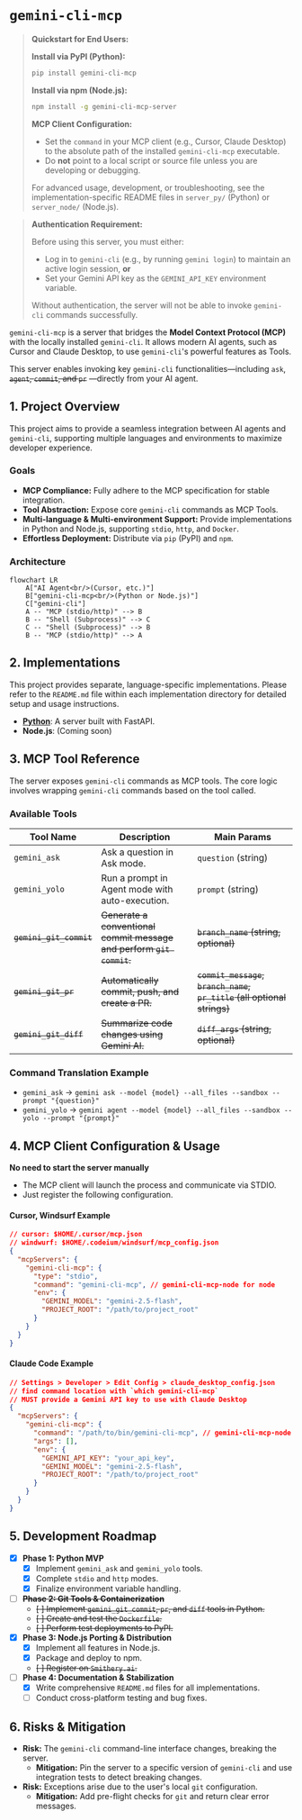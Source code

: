 # `gemini-cli-mcp`

> **Quickstart for End Users:**
>
> **Install via PyPI (Python):**
> ```sh
> pip install gemini-cli-mcp
> ```
> **Install via npm (Node.js):**
> ```sh
> npm install -g gemini-cli-mcp-server
> ```
>
> **MCP Client Configuration:**
> - Set the `command` in your MCP client (e.g., Cursor, Claude Desktop) to the absolute path of the installed `gemini-cli-mcp` executable.
> - Do **not** point to a local script or source file unless you are developing or debugging.
>
> For advanced usage, development, or troubleshooting, see the implementation-specific README files in `server_py/` (Python) or `server_node/` (Node.js).

> **Authentication Requirement:**
> 
> Before using this server, you must either:
> - Log in to `gemini-cli` (e.g., by running `gemini login`) to maintain an active login session, **or**
> - Set your Gemini API key as the `GEMINI_API_KEY` environment variable.
>
> Without authentication, the server will not be able to invoke `gemini-cli` commands successfully.

`gemini-cli-mcp` is a server that bridges the **Model Context Protocol (MCP)** with the locally installed `gemini-cli`. It allows modern AI agents, such as Cursor and Claude Desktop, to use `gemini-cli`'s powerful features as Tools.

This server enables invoking key `gemini-cli` functionalities—including `ask`, ~~`agent`, `commit`, and `pr`~~ —directly from your AI agent.

## 1. Project Overview

This project aims to provide a seamless integration between AI agents and `gemini-cli`, supporting multiple languages and environments to maximize developer experience.

### Goals

*   **MCP Compliance:** Fully adhere to the MCP specification for stable integration.
*   **Tool Abstraction:** Expose core `gemini-cli` commands as MCP Tools.
*   **Multi-language & Multi-environment Support:** Provide implementations in Python and Node.js, supporting `stdio`, `http`, and `Docker`.
*   **Effortless Deployment:** Distribute via `pip` (PyPI) and `npm`.

### Architecture

```mermaid
flowchart LR
    A["AI Agent<br/>(Cursor, etc.)"]
    B["gemini-cli-mcp<br/>(Python or Node.js)"]
    C["gemini-cli"]
    A -- "MCP (stdio/http)" --> B
    B -- "Shell (Subprocess)" --> C
    C -- "Shell (Subprocess)" --> B
    B -- "MCP (stdio/http)" --> A
```

## 2. Implementations

This project provides separate, language-specific implementations. Please refer to the `README.md` file within each implementation directory for detailed setup and usage instructions.

*   **[Python](./server_py/README.md)**: A server built with FastAPI.
*   **Node.js**: (Coming soon)

## 3. MCP Tool Reference

The server exposes `gemini-cli` commands as MCP tools. The core logic involves wrapping `gemini-cli` commands based on the tool called.

### Available Tools

| Tool Name           | Description                                                              | Main Params                                                  |
| ------------------- | ------------------------------------------------------------------------ | ------------------------------------------------------------ |
| `gemini_ask`        | Ask a question in Ask mode.                                              | `question` (string)                                          |
| `gemini_yolo`       | Run a prompt in Agent mode with auto-execution.                          | `prompt` (string)                                            |
| ~~`gemini_git_commit`~~ | ~~Generate a conventional commit message and perform `git commit`.~~        | ~~`branch_name` (string, optional)~~                             |
| ~~`gemini_git_pr`~~     | ~~Automatically commit, push, and create a PR.~~                             | ~~`commit_message`, `branch_name`, `pr_title` (all optional strings)~~ |
| ~~`gemini_git_diff`~~   | ~~Summarize code changes using Gemini AI.~~                                  | ~~`diff_args` (string, optional)~~                               |

### Command Translation Example

*   `gemini_ask` → `gemini ask --model {model} --all_files --sandbox --prompt "{question}"`
*   `gemini_yolo` → `gemini agent --model {model} --all_files --sandbox --yolo --prompt "{prompt}"`

## 4. MCP Client Configuration & Usage

**No need to start the server manually**
- The MCP client will launch the process and communicate via STDIO.
- Just register the following configuration.

#### Cursor, Windsurf Example
```json
// cursor: $HOME/.cursor/mcp.json
// windwurf: $HOME/.codeium/windsurf/mcp_config.json
{
  "mcpServers": {
    "gemini-cli-mcp": {
      "type": "stdio",
      "command": "gemini-cli-mcp", // gemini-cli-mcp-node for node
      "env": {
        "GEMINI_MODEL": "gemini-2.5-flash",
        "PROJECT_ROOT": "/path/to/project_root"
      }
    }
  }
}
```

#### Claude Code Example
```json
// Settings > Developer > Edit Config > claude_desktop_config.json
// find command location with `which gemini-cli-mcp`
// MUST provide a Gemini API key to use with Claude Desktop
{
  "mcpServers": {
    "gemini-cli-mcp": {
      "command": "/path/to/bin/gemini-cli-mcp", // gemini-cli-mcp-node for node
      "args": [],
      "env": {
        "GEMINI_API_KEY": "your_api_key",
        "GEMINI_MODEL": "gemini-2.5-flash",
        "PROJECT_ROOT": "/path/to/project_root"
      }
    }
  }
}
```

## 5. Development Roadmap

-   [x] **Phase 1: Python MVP**
    -   [x] Implement `gemini_ask` and `gemini_yolo` tools.
    -   [x] Complete `stdio` and `http` modes.
    -   [x] Finalize environment variable handling.
-   [ ] ~~**Phase 2: Git Tools & Containerization**~~
    -   ~~[ ] Implement `gemini_git_commit`, `pr`, and `diff` tools in Python.~~
    -   ~~[ ] Create and test the `Dockerfile`.~~
    -   ~~[ ] Perform test deployments to PyPI.~~
-   [x] **Phase 3: Node.js Porting & Distribution**
    -   [x] Implement all features in Node.js.
    -   [x] Package and deploy to npm.
    -   ~~[ ] Register on `Smithery.ai`.~~
-   [ ] **Phase 4: Documentation & Stabilization**
    -   [x] Write comprehensive `README.md` files for all implementations.
    -   [ ] Conduct cross-platform testing and bug fixes.

## 6. Risks & Mitigation

*   **Risk:** The `gemini-cli` command-line interface changes, breaking the 
server.
    *   **Mitigation:** Pin the server to a specific version of `gemini-cli` 
    and use integration tests to detect breaking changes.
*   **Risk:** Exceptions arise due to the user's local `git` configuration.
    *   **Mitigation:** Add pre-flight checks for `git` and return clear 
    error messages.